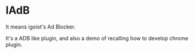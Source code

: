 # IAdB

It means igoist's Ad Blocker.

It's a ADB like plugin, and also a demo of recalling how to develop chrome plugin.
